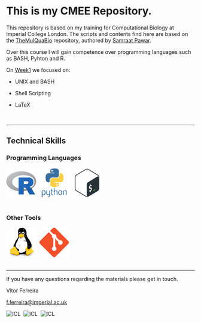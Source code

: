 # This is my CMEE Repository.

This repository is based on my training for Computational Biology at Imperial College London.
The scripts and contents find here are based on the [TheMulQuaBio](https://mhasoba.github.io/TheMulQuaBio/intro.html) repository, authored by [Samraat Pawar](https://www.imperial.ac.uk/people/s.pawar).


Over this course I will gain competence over programming languages such as BASH, Pyhton and R.

On [Week1](https://github.com/vitorlcferreira/CMEECourseWork/tree/master/week1) we focused on:

- UNIX and BASH

- Shell Scripting

- LaTeX
<br>


---

## Technical Skills

### Programming Languages

<div>
  <img src="https://github.com/devicons/devicon/blob/master/icons/r/r-original.svg" title="R" alt="R" width="80" height="80"/>&nbsp;
  <img src="https://github.com/devicons/devicon/blob/master/icons/python/python-original-wordmark.svg" title="Python" alt="Python" width="80" height="80"/>&nbsp;
  <img src="https://github.com/devicons/devicon/blob/master/icons/bash/bash-original.svg" title="Bash" alt="Bash" width="80" height="80"/>&nbsp;
</div>
<br>

### Other Tools

<div>
  <img src="https://github.com/devicons/devicon/blob/master/icons/linux/linux-original.svg" title="Linux" alt="Linux" width="80" height="80"/>&nbsp;
  <img src="https://github.com/devicons/devicon/blob/master/icons/git/git-original.svg" title="Git" alt="Git" width="80" height="80"/>&nbsp;
</div>
<br>

---


If you have any questions regarding the materials please get in touch.

Vitor Ferreira

f.ferreira@imperial.ac.uk

<div>
<img src="https://imgbin.com/png/Ek0Tx3HU/imperial-college-london-university-research-student-png " title="ICL" alt="ICL" width="100" height="100"/>&nbsp;
<img src="https://www.imperial.ac.uk/brand-style-guide/visual-identity/the-imperial-logo/ " title="ICL" alt="ICL" width="100" height="100"/>&nbsp;
<img src="https://www.imperial.ac.uk/brand-style-guide/visual-identity/the-imperial-logo/ " title="ICL" alt="ICL" width="100" height="100"/>&nbsp;
</div>
